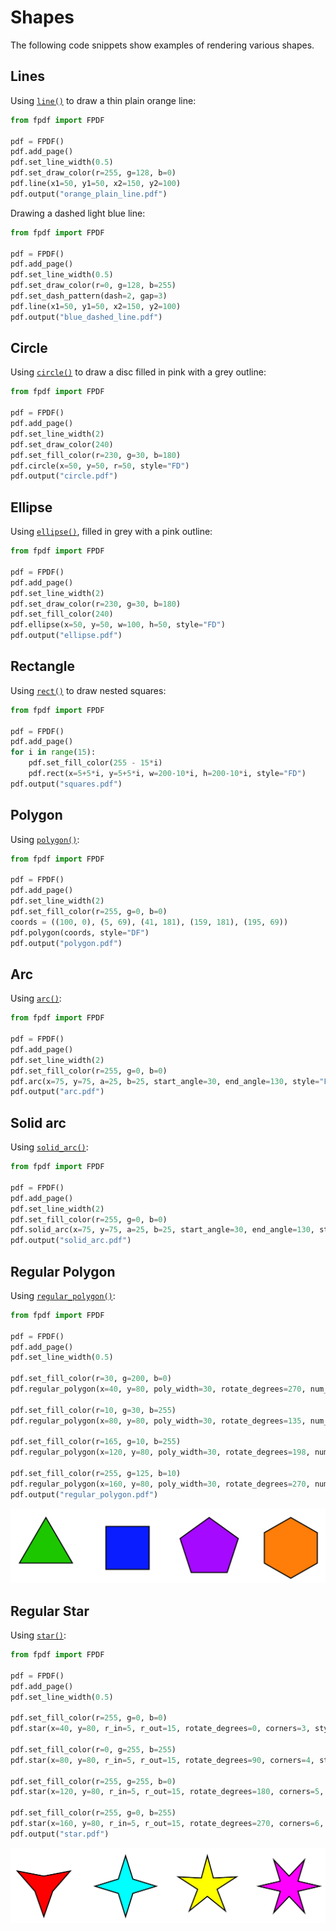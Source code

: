 # Shapes #

The following code snippets show examples of rendering various shapes.

## Lines ##

Using [`line()`](fpdf/fpdf.html#fpdf.fpdf.FPDF.line) to draw a thin plain orange line:
```python
from fpdf import FPDF

pdf = FPDF()
pdf.add_page()
pdf.set_line_width(0.5)
pdf.set_draw_color(r=255, g=128, b=0)
pdf.line(x1=50, y1=50, x2=150, y2=100)
pdf.output("orange_plain_line.pdf")
```

Drawing a dashed light blue line:
```python
from fpdf import FPDF

pdf = FPDF()
pdf.add_page()
pdf.set_line_width(0.5)
pdf.set_draw_color(r=0, g=128, b=255)
pdf.set_dash_pattern(dash=2, gap=3)
pdf.line(x1=50, y1=50, x2=150, y2=100)
pdf.output("blue_dashed_line.pdf")
```

## Circle ##

Using [`circle()`](fpdf/fpdf.html#fpdf.fpdf.FPDF.circle) to draw a disc filled in pink with a grey outline:
```python
from fpdf import FPDF

pdf = FPDF()
pdf.add_page()
pdf.set_line_width(2)
pdf.set_draw_color(240)
pdf.set_fill_color(r=230, g=30, b=180)
pdf.circle(x=50, y=50, r=50, style="FD")
pdf.output("circle.pdf")
```

## Ellipse ##

Using [`ellipse()`](fpdf/fpdf.html#fpdf.fpdf.FPDF.ellipse), filled in grey with a pink outline:
```python
from fpdf import FPDF

pdf = FPDF()
pdf.add_page()
pdf.set_line_width(2)
pdf.set_draw_color(r=230, g=30, b=180)
pdf.set_fill_color(240)
pdf.ellipse(x=50, y=50, w=100, h=50, style="FD")
pdf.output("ellipse.pdf")
```

## Rectangle ##

Using [`rect()`](fpdf/fpdf.html#fpdf.fpdf.FPDF.rect) to draw nested squares:
```python
from fpdf import FPDF

pdf = FPDF()
pdf.add_page()
for i in range(15):
    pdf.set_fill_color(255 - 15*i)
    pdf.rect(x=5+5*i, y=5+5*i, w=200-10*i, h=200-10*i, style="FD")
pdf.output("squares.pdf")
```

## Polygon ##

Using [`polygon()`](fpdf/fpdf.html#fpdf.fpdf.FPDF.polygon):

```python
from fpdf import FPDF

pdf = FPDF()
pdf.add_page()
pdf.set_line_width(2)
pdf.set_fill_color(r=255, g=0, b=0)
coords = ((100, 0), (5, 69), (41, 181), (159, 181), (195, 69))
pdf.polygon(coords, style="DF")
pdf.output("polygon.pdf")
```

## Arc ##

Using [`arc()`](fpdf/fpdf.html#fpdf.fpdf.FPDF.arc):

```python
from fpdf import FPDF

pdf = FPDF()
pdf.add_page()
pdf.set_line_width(2)
pdf.set_fill_color(r=255, g=0, b=0)
pdf.arc(x=75, y=75, a=25, b=25, start_angle=30, end_angle=130, style="FD")
pdf.output("arc.pdf")
```

## Solid arc ##

Using [`solid_arc()`](fpdf/fpdf.html#fpdf.fpdf.FPDF.solid_arc):

```python
from fpdf import FPDF

pdf = FPDF()
pdf.add_page()
pdf.set_line_width(2)
pdf.set_fill_color(r=255, g=0, b=0)
pdf.solid_arc(x=75, y=75, a=25, b=25, start_angle=30, end_angle=130, style="FD")
pdf.output("solid_arc.pdf")
```
## Regular Polygon ##

Using [`regular_polygon()`](fpdf/fpdf.html#fpdf.fpdf.FPDF.regular_polygon):

```python
from fpdf import FPDF

pdf = FPDF()
pdf.add_page()
pdf.set_line_width(0.5)

pdf.set_fill_color(r=30, g=200, b=0)
pdf.regular_polygon(x=40, y=80, poly_width=30, rotate_degrees=270, num_sides=3, style="FD")

pdf.set_fill_color(r=10, g=30, b=255)
pdf.regular_polygon(x=80, y=80, poly_width=30, rotate_degrees=135, num_sides=4, style="FD")

pdf.set_fill_color(r=165, g=10, b=255)
pdf.regular_polygon(x=120, y=80, poly_width=30, rotate_degrees=198, num_sides=5, style="FD")

pdf.set_fill_color(r=255, g=125, b=10)
pdf.regular_polygon(x=160, y=80, poly_width=30, rotate_degrees=270, num_sides=6, style="FD")
pdf.output("regular_polygon.pdf")
```
![](regular_polygon.png)

## Regular Star ##

Using [`star()`](fpdf/fpdf.html#fpdf.fpdf.FPDF.star):

```python
from fpdf import FPDF

pdf = FPDF()
pdf.add_page()
pdf.set_line_width(0.5)

pdf.set_fill_color(r=255, g=0, b=0)
pdf.star(x=40, y=80, r_in=5, r_out=15, rotate_degrees=0, corners=3, style="FD")

pdf.set_fill_color(r=0, g=255, b=255)
pdf.star(x=80, y=80, r_in=5, r_out=15, rotate_degrees=90, corners=4, style="FD")

pdf.set_fill_color(r=255, g=255, b=0)
pdf.star(x=120, y=80, r_in=5, r_out=15, rotate_degrees=180, corners=5, style="FD")

pdf.set_fill_color(r=255, g=0, b=255)
pdf.star(x=160, y=80, r_in=5, r_out=15, rotate_degrees=270, corners=6, style="FD")
pdf.output("star.pdf")
```
![](star.png)
